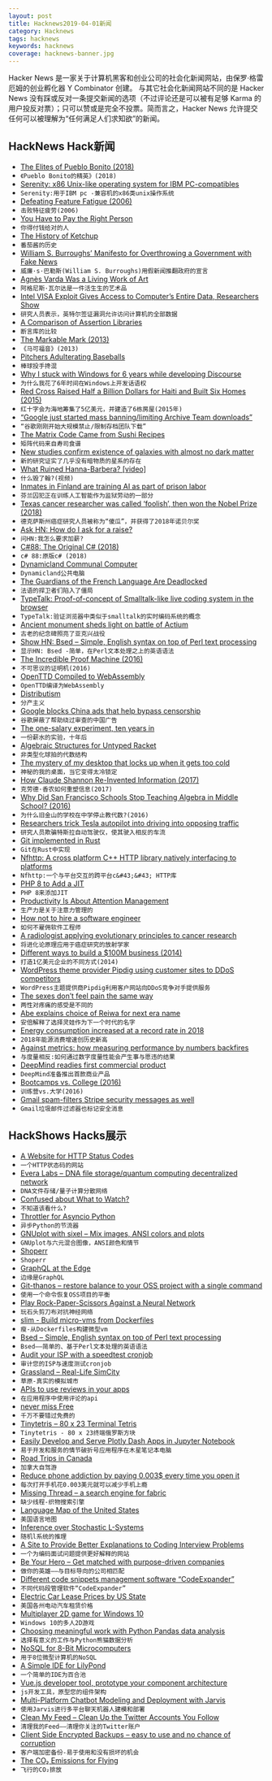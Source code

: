 ```yaml
---
layout: post
title: Hacknews2019-04-01新闻
category: Hacknews
tags: hacknews
keywords: hacknews
coverage: hacknews-banner.jpg
---
```


Hacker News 是一家关于计算机黑客和创业公司的社会化新闻网站，由保罗·格雷厄姆的创业孵化器 Y Combinator 创建。
与其它社会化新闻网站不同的是 Hacker News 没有踩或反对一条提交新闻的选项（不过评论还是可以被有足够 Karma 的用户投反对票）；只可以赞或是完全不投票。简而言之，Hacker News 允许提交任何可以被理解为“任何满足人们求知欲”的新闻。

## HackNews Hack新闻


- [The Elites of Pueblo Bonito (2018)](https://thefifthwave.wordpress.com/2018/05/02/the-elites-of-pueblo-bonito/)
- `《Pueblo Bonito的精英》(2018)`
- [Serenity: x86 Unix-like operating system for IBM PC-compatibles](https://github.com/awesomekling/serenity)
- `Serenity:用于IBM pc -兼容机的x86类unix操作系统`
- [Defeating Feature Fatigue (2006)](https://hbr.org/2006/02/defeating-feature-fatigue)
- `击败特征疲劳(2006)`
- [You Have to Pay the Right Person](https://www.bloomberg.com/opinion/articles/2019-03-13/you-have-to-pay-the-right-person)
- `你得付钱给对的人`
- [The History of Ketchup](https://www.saturdayeveningpost.com/2019/01/the-history-of-ketchup/)
- `番茄酱的历史`
- [William S. Burroughs’ Manifesto for Overthrowing a Government with Fake News](http://www.openculture.com/2019/03/william-s-burroughs-manifesto-for-overthrowing-a-corrupt-government-with-fake-news.html)
- `威廉·s·巴勒斯(William S. Burroughs)用假新闻推翻政府的宣言`
- [Agnès Varda Was a Living Work of Art](https://www.hollywoodreporter.com/news/agn-s-varda-was-a-living-work-art-1198251)
- `阿格尼斯·瓦尔达是一件活生生的艺术品`
- [Intel VISA Exploit Gives Access to Computer’s Entire Data, Researchers Show](https://gadgets.ndtv.com/laptops/news/intel-visa-sa-00086-exploit-researchers-computer-data-access-2014854)
- `研究人员表示，英特尔签证漏洞允许访问计算机的全部数据`
- [A Comparison of Assertion Libraries](https://blog.frankel.ch/comparison-assertion-libraries/)
- `断言库的比较`
- [The Markable Mark (2013)](http://www.markability.net/)
- `《马可福音》(2013)`
- [Pitchers Adulterating Baseballs](https://www.nytimes.com/2019/03/29/sports/baseball/pitching.html)
- `棒球投手搀混`
- [Why I stuck with Windows for 6 years while developing Discourse](https://samsaffron.com/archive/2019/03/31/why-i-stuck-with-windows-for-6-years-while-developing-discourse)
- `为什么我花了6年时间在Windows上开发话语权`
- [Red Cross Raised Half a Billion Dollars for Haiti ­and Built Six Homes (2015)](https://www.propublica.org/article/how-the-red-cross-raised-half-a-billion-dollars-for-haiti-and-built-6-homes)
- `红十字会为海地筹集了5亿美元，并建造了6栋房屋(2015年)`
- [“Google just started mass banning/limiting Archive Team downloads”](https://twitter.com/textfiles/status/1112494767601053696)
- `“谷歌刚刚开始大规模禁止/限制存档团队下载”`
- [The Matrix Code Came from Sushi Recipes](https://www.wired.com/story/the-matrix-code-sushi-recipe/)
- `矩阵代码来自寿司食谱`
- [New studies confirm existence of galaxies with almost no dark matter](https://news.yale.edu/2019/03/29/new-studies-confirm-existence-galaxies-almost-no-dark-matter)
- `新的研究证实了几乎没有暗物质的星系的存在`
- [What Ruined Hanna-Barbera? [video]](https://www.youtube.com/watch?v=CWgcizAgxOs)
- `什么毁了翰?(视频)`
- [Inmates in Finland are training AI as part of prison labor](https://www.theverge.com/2019/3/28/18285572/prison-labor-finland-artificial-intelligence-data-tagging-vainu)
- `芬兰囚犯正在训练人工智能作为监狱劳动的一部分`
- [Texas cancer researcher was called ‘foolish’, then won the Nobel Prize (2018)](https://www.washingtonpost.com/nation/2019/03/25/texas-scientist-was-called-foolish-arguing-immune-system-could-fight-cancer-then-he-won-nobel-prize/)
- `德克萨斯州癌症研究人员被称为“傻瓜”，并获得了2018年诺贝尔奖`
- [Ask HN: How do I ask for a raise?](item?id=19541937)
- `问HN:我怎么要求加薪?`
- [C#88: The Original C# (2018)](https://medium.com/@ricomariani/c-88-the-original-c-66a1b5de47d7)
- `c# 88:原版c# (2018)`
- [Dynamicland Communal Computer](https://dynamicland.org/)
- `Dynamicland公共电脑`
- [The Guardians of the French Language Are Deadlocked](https://www.nytimes.com/2019/03/03/world/europe/academie-francaise-france-deadlock.html)
- `法语的捍卫者们陷入了僵局`
- [TypeTalk: Proof-of-concept of Smalltalk-like live coding system in the browser](http://cowlark.com/typetalk/)
- `TypeTalk:验证浏览器中类似于smalltalk的实时编码系统的概念`
- [Ancient monument sheds light on battle of Actium](https://www.independent.co.uk/news/science/archaeology/roman-empire-cleopatra-octavian-ceasar-egypt-battle-sea-nicopolis-history-archaeology-a8843886.html)
- `古老的纪念碑照亮了亚克兴战役`
- [Show HN: Bsed – Simple, English syntax on top of Perl text processing](https://github.com/andrewbihl/bsed)
- `显示HN: Bsed -简单，在Perl文本处理之上的英语语法`
- [The Incredible Proof Machine (2016)](http://incredible.pm)
- `不可思议的证明机(2016)`
- [OpenTTD Compiled to WebAssembly](https://milek7.pl/openttd-wasm/)
- `OpenTTD编译为WebAssembly`
- [Distributism](https://en.wikipedia.org/wiki/Distributism)
- `分产主义`
- [Google blocks China ads that help bypass censorship](https://www.ft.com/content/1091cf20-5209-11e9-b401-8d9ef1626294)
- `谷歌屏蔽了帮助绕过审查的中国广告`
- [The one-salary experiment, ten years in](https://iwantmyname.com/blog/the-one-salary-experiment-ten-years-in)
- `一份薪水的实验，十年后`
- [Algebraic Structures for Untyped Racket](https://github.com/dedbox/racket-algebraic)
- `非类型化球拍的代数结构`
- [The mystery of my desktop that locks up when it gets too cold](https://utcc.utoronto.ca/~cks/space/blog/tech/ColdLockupMachineMystery)
- `神秘的我的桌面，当它变得太冷锁定`
- [How Claude Shannon Re-Invented Information (2017)](http://nautil.us/issue/51/limits/how-information-got-re_invented)
- `克劳德·香农如何重塑信息(2017)`
- [Why Did San Francisco Schools Stop Teaching Algebra in Middle School? (2016)](https://priceonomics.com/why-did-san-francisco-schools-stop-teaching/)
- `为什么旧金山的学校在中学停止教代数?(2016)`
- [Researchers trick Tesla autopilot into driving into opposing traffic](https://twitter.com/ashk4n/status/1112025340644196352)
- `研究人员欺骗特斯拉自动驾驶仪，使其驶入相反的车流`
- [Git implemented in Rust](https://github.com/chrisdickinson/git-rs)
- `Git在Rust中实现`
- [Nfhttp: A cross platform C&#43;&#43; HTTP library natively interfacing to platforms](https://github.com/spotify/NFHTTP)
- `Nfhttp:一个与平台交互的跨平台c&#43;&#43; HTTP库`
- [PHP 8 to Add a JIT](https://blog.krakjoe.ninja/2019/03/php-gr8.html)
- `PHP 8来添加JIT`
- [Productivity Is About Attention Management](https://www.nytimes.com/2019/03/28/smarter-living/productivity-isnt-about-time-management-its-about-attention-management.html)
- `生产力是关于注意力管理的`
- [How not to hire a software engineer](http://tonsky.me/blog/hiring/)
- `如何不雇佣软件工程师`
- [A radiologist applying evolutionary principles to cancer research](https://www.wired.com/story/cancer-treatment-darwin-evolution/)
- `将进化论原理应用于癌症研究的放射学家`
- [Different ways to build a $100M business (2014)](http://christophjanz.blogspot.com/2014/10/five-ways-to-build-100-million-business.html)
- `打造1亿美元企业的不同方式(2014)`
- [WordPress theme provider Pipdig using customer sites to DDoS competitors](https://www.jemjabella.co.uk/2019/security-alert-pipdig-insecure-ddosing-competitors/)
- `WordPress主题提供商Pipdig利用客户网站向DDoS竞争对手提供服务`
- [The sexes don’t feel pain the same way](https://www.nature.com/articles/d41586-019-00895-3)
- `两性对疼痛的感受是不同的`
- [Abe explains choice of Reiwa for next era name](https://japantoday.com/category/national/japan-names-new-era-reiwa)
- `安倍解释了选择灵娃作为下一个时代的名字`
- [Energy consumption increased at a record rate in 2018](https://www.economist.com/graphic-detail/2019/03/26/energy-consumption-increased-at-a-record-rate-in-2018)
- `2018年能源消费增速创历史新高`
- [Against metrics: how measuring performance by numbers backfires](https://aeon.co/ideas/against-metrics-how-measuring-performance-by-numbers-backfires)
- `与度量相反:如何通过数字度量性能会产生事与愿违的结果`
- [DeepMind readies first commercial product](https://www.ft.com/content/0e099914-514a-11e9-9c76-bf4a0ce37d49)
- `DeepMind准备推出首款商业产品`
- [Bootcamps vs. College (2016)](https://triplebyte.com/blog/bootcamps-vs-college)
- `训练营vs.大学(2016)`
- [Gmail spam-filters Stripe security messages as well](https://github.com/nh2/gmail-spamfilters-paypal-security-messages#update-gmail-spamfilters-stripe-as-well)
- `Gmail垃圾邮件过滤器也标记安全消息`


## HackShows Hacks展示

- [ A Website for HTTP Status Codes](https://statuses.now.sh/)
- `一个HTTP状态码的网站`
- [ Evera Labs – DNA file storage/quantum computing decentralized network](https://news.ycombinator.com/item?id=19538353)
- `DNA文件存储/量子计算分散网络`
- [ Confused about What to Watch?](https://www.comparemovies.info/)
- `不知道该看什么?`
- [ Throttler for Asyncio Python](https://github.com/michalc/aiothrottler)
- `异步Python的节流器`
- [ GNUplot with sixel – Mix images, ANSI colors and plots](https://github.com/csdvrx/sixel-gnuplot)
- `GNUplot与六元混合图像，ANSI颜色和情节`
- [ Shoperr](http://c.shoperr.com)
- `Shoperr`
- [ GraphQL at the Edge](https://github.com/stackpath/edgeengine-examples/tree/master/graphql)
- `边缘是GraphQL`
- [ Git-thanos – restore balance to your OSS project with a single command](https://github.com/trambarhq/git-thanos)
- `使用一个命令恢复OSS项目的平衡`
- [ Play Rock-Paper-Scissors Against a Neural Network](https://github.com/victorqribeiro/jokenpo)
- `玩石头剪刀布对抗神经网络`
- [ slim - Build micro-vms from Dockerfiles](https://github.com/ottomatica/slim)
- `瘦-从Dockerfiles构建微型vm`
- [ Bsed – Simple, English syntax on top of Perl text processing](https://github.com/andrewbihl/bsed)
- `Bsed——简单的、基于Perl文本处理的英语语法`
- [ Audit your ISP with a speedtest cronjob](https://github.com/igomez10/speedInspectorRPI)
- `审计您的ISP与速度测试cronjob`
- [ Grassland – Real-Life SimCity](http://grassland.network)
- `草原-真实的模拟城市`
- [ APIs to use reviews in your apps](https://www.reviewshake.com/supervisor)
- `在应用程序中使用评论的api`
- [ never miss Free](https://trial.land)
- `千万不要错过免费的`
- [ Tinytetris – 80 x 23 Terminal Tetris](https://github.com/taylorconor/tinytetris)
- `Tinytetris - 80 x 23终端俄罗斯方块`
- [ Easily Develop and Serve Plotly Dash Apps in Jupyter Notebook](https://github.com/omegaml/dashserve)
- `易于开发和服务的情节破折号应用程序在木星笔记本电脑`
- [ Road Trips in Canada](https://beta3.ingeenee.com/?iso=ca)
- `加拿大自驾游`
- [ Reduce phone addiction by paying 0.003$ every time you open it](https://www.producthunt.com/posts/enoughphoneisenough)
- `每次打开手机花0.003美元就可以减少手机上瘾`
- [ Missing Thread – a search engine for fabric](https://missingthread.com/?ref=hn)
- `缺少线程-织物搜索引擎`
- [ Language Map of the United States](http://languagemap.us)
- `美国语言地图`
- [ Inference over Stochastic L-Systems](https://ameya98.github.io/WebPPL/generative_art/)
- `随机l系统的推理`
- [ A Site to Provide Better Explanations to Coding Interview Problems](https://news.ycombinator.com/item?id=19527753)
- `一个为编码面试问题提供更好解释的网站`
- [ Be Your Hero – Get matched with purpose-driven companies](http://beyourhero.co/)
- `做你的英雄——与目标导向的公司相匹配`
- [ Different code snippets management software “CodeExpander”](https://codeexpander.com)
- `不同代码段管理软件“CodeExpander”`
- [ Electric Car Lease Prices by US State](https://electrification.cc/)
- `美国各州电动汽车租赁价格`
- [ Multiplayer 2D game for Windows 10](https://github.com/MiguelRipoll23/uwp-multiplayer)
- `Windows 10的多人2D游戏`
- [ Choosing meaningful work with Python Pandas data analysis](https://github.com/freeradical13/ValueBasedPrioritization)
- `选择有意义的工作与Python熊猫数据分析`
- [ NoSQL for 8-Bit Microcomputers](https://github.com/JohnSully/KeyDB_Z80)
- `用于8位微型计算机的NoSQL`
- [ A Simple IDE for LilyPond](https://github.com/doches/lilypond-ui)
- `一个简单的IDE为百合池`
- [ Vue.js developer tool, prototype your component architecture](https://prevue.io/)
- `js开发工具，原型您的组件架构`
- [ Multi-Platform Chatbot Modeling and Deployment with Jarvis](https://modeling-languages.com/multi-platform-chatbot-modeling-deployment-jarvis/)
- `使用Jarvis进行多平台聊天机器人建模和部署`
- [ Clean My Feed – Clean Up the Twitter Accounts You Follow](https://cleanmyfeed.xyz/)
- `清理我的Feed——清理你关注的Twitter账户`
- [ Client Side Encrypted Backups – easy to use and no chance of corruption](https://github.com/Scott-Kaplan/Client-Side-Encrypted-Backups)
- `客户端加密备份-易于使用和没有损坏的机会`
- [ The CO₂ Emissions for Flying](http://shameplane.com/)
- `飞行的CO₂排放`


